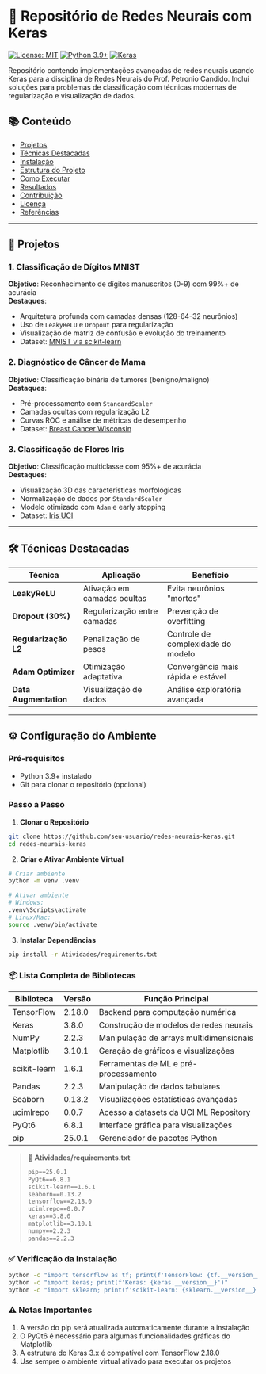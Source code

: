 # 🧠 Repositório de Redes Neurais com Keras

[![License: MIT](https://img.shields.io/badge/License-MIT-yellow.svg)](https://opensource.org/licenses/MIT)
[![Python 3.9+](https://img.shields.io/badge/Python-3.9%2B-blue.svg)](https://www.python.org/downloads/)
[![Keras](https://img.shields.io/badge/Keras-2.12.0-red.svg)](https://keras.io)

Repositório contendo implementações avançadas de redes neurais usando Keras para a disciplina de Redes Neurais do Prof. Petronio Candido. Inclui soluções para problemas de classificação com técnicas modernas de regularização e visualização de dados.

## 📚 Conteúdo
- [Projetos](#-projetos)
- [Técnicas Destacadas](#-técnicas-destacadas)
- [Instalação](#-instalação)
- [Estrutura do Projeto](#-estrutura-do-projeto)
- [Como Executar](#-como-executar)
- [Resultados](#-resultados)
- [Contribuição](#-contribuição)
- [Licença](#-licença)
- [Referências](#-referências)

---

## 🚀 Projetos

### 1. Classificação de Dígitos MNIST
**Objetivo**: Reconhecimento de dígitos manuscritos (0-9) com 99%+ de acurácia  
**Destaques**:
- Arquitetura profunda com camadas densas (128-64-32 neurônios)
- Uso de `LeakyReLU` e `Dropout` para regularização
- Visualização de matriz de confusão e evolução do treinamento
- Dataset: [MNIST via scikit-learn](https://scikit-learn.org/stable/modules/generated/sklearn.datasets.load_digits.html)

### 2. Diagnóstico de Câncer de Mama
**Objetivo**: Classificação binária de tumores (benigno/maligno)  
**Destaques**:
- Pré-processamento com `StandardScaler`
- Camadas ocultas com regularização L2
- Curvas ROC e análise de métricas de desempenho
- Dataset: [Breast Cancer Wisconsin](https://archive.ics.uci.edu/dataset/17/breast+cancer+wisconsin+diagnostic)

### 3. Classificação de Flores Iris
**Objetivo**: Classificação multiclasse com 95%+ de acurácia  
**Destaques**:
- Visualização 3D das características morfológicas
- Normalização de dados por `StandardScaler`
- Modelo otimizado com `Adam` e early stopping
- Dataset: [Iris UCI](https://archive.ics.uci.edu/dataset/53/iris)

---

## 🛠️ Técnicas Destacadas
| Técnica               | Aplicação                          | Benefício                             |
|-----------------------|------------------------------------|---------------------------------------|
| **LeakyReLU**         | Ativação em camadas ocultas        | Evita neurônios "mortos"              |
| **Dropout (30%)**     | Regularização entre camadas        | Prevenção de overfitting              |
| **Regularização L2**  | Penalização de pesos               | Controle de complexidade do modelo    |
| **Adam Optimizer**    | Otimização adaptativa              | Convergência mais rápida e estável   |
| **Data Augmentation** | Visualização de dados              | Análise exploratória avançada        |

---

## ⚙️ Configuração do Ambiente

### Pré-requisitos
- Python 3.9+ instalado
- Git para clonar o repositório (opcional)

### Passo a Passo

1. **Clonar o Repositório**
```bash
git clone https://github.com/seu-usuario/redes-neurais-keras.git
cd redes-neurais-keras
```

2. **Criar e Ativar Ambiente Virtual**
```bash
# Criar ambiente
python -m venv .venv

# Ativar ambiente
# Windows:
.venv\Scripts\activate
# Linux/Mac:
source .venv/bin/activate
```

3. **Instalar Dependências**
```bash
pip install -r Atividades/requirements.txt
```

### 📦 Lista Completa de Bibliotecas

| Biblioteca       | Versão   | Função Principal                          |
|-------------------|----------|-------------------------------------------|
| TensorFlow        | 2.18.0   | Backend para computação numérica          |
| Keras             | 3.8.0    | Construção de modelos de redes neurais    |
| NumPy             | 2.2.3    | Manipulação de arrays multidimensionais   |
| Matplotlib        | 3.10.1   | Geração de gráficos e visualizações       |
| scikit-learn      | 1.6.1    | Ferramentas de ML e pré-processamento     |
| Pandas            | 2.2.3    | Manipulação de dados tabulares            |
| Seaborn           | 0.13.2   | Visualizações estatísticas avançadas      |
| ucimlrepo         | 0.0.7    | Acesso a datasets da UCI ML Repository    |
| PyQt6             | 6.8.1    | Interface gráfica para visualizações      |
| pip               | 25.0.1   | Gerenciador de pacotes Python             |

> 📁 **Atividades/requirements.txt**  
> ```txt
> pip==25.0.1
> PyQt6==6.8.1
> scikit-learn==1.6.1
> seaborn==0.13.2
> tensorflow==2.18.0
> ucimlrepo==0.0.7
> keras==3.8.0
> matplotlib==3.10.1
> numpy==2.2.3
> pandas==2.2.3
> ```

### ✅ Verificação da Instalação
```bash
python -c "import tensorflow as tf; print(f'TensorFlow: {tf.__version__}')"
python -c "import keras; print(f'Keras: {keras.__version__}')"
python -c "import sklearn; print(f'scikit-learn: {sklearn.__version__}')"
```

### ⚠️ Notas Importantes
1. A versão do pip será atualizada automaticamente durante a instalação
2. O PyQt6 é necessário para algumas funcionalidades gráficas do Matplotlib
3. A estrutura do Keras 3.x é compatível com TensorFlow 2.18.0
4. Use sempre o ambiente virtual ativado para executar os projetos